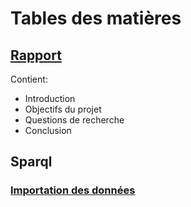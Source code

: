 # Tables des matières 

## [Rapport](/Rapport.md)
Contient: 
* Introduction
* Objectifs du projet
* Questions de recherche
* Conclusion

## Sparql 
### [Importation des données](/SPARQL-Documentation/Importation-des-données.md)
